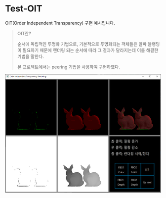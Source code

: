 # Test-OIT

OIT(Order Independent Transparency) 구현 예시입니다.

> OIT란?
>
> 순서에 독립적인 투명화 기법으로, 기본적으로 투명화되는 객체들은 알파 블랭딩이 필요하기 때문에 렌더링 되는 순서에 따라 그 결과가 달라지는데 이를 해결한 기법을 말한다.
>
> 본 프로젝트에서는 peering 기법을 사용하여 구현하였다.

![alt](/doc/result.png)
